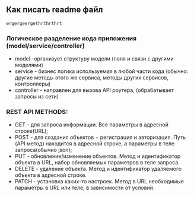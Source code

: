 ## Как писать readme файл
`ergergeergethrthrthrt`
### Логическое разделение кода приложения (model/service/controller)
- model -организует структуру модели (поля и связи с другими моделями)
- service - бизнес логика используемая в любой части кода (обычно: другие методы этого же сервиса, методы других сервисов, контроллеры)
- controller - направлен для вызова API роутера, (обрабатывает запросы из сети) 
### REST API METHODS:
- GET - для запроса информации. Все параметры в адресной строке(URL);
- POST - для создания объектов + регистрация и авторизация. Путь (API метод) находится в адресной строке, а параметры в теле запроса(обычно json);
- PUT - обновление/изменение объектов. Метод и идентификатор объекта в URL, набор обновляемых параметров в теле запроса.
- DELETE - удаление объекта. Метод и идентификатор удаляемого объекта в адресной строке.
- PATCH - установка каких-то настроек. Метод в URL необходимые параметры в URL или теле, в зависимости от условий.


